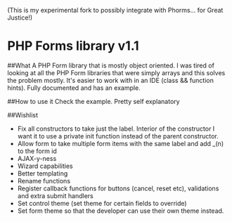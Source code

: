 (This is my experimental fork to possibly integrate with Phorms... for Great Justice!)


PHP Forms library v1.1
=======================

##What
A PHP Form library that is mostly object oriented.  I was tired of looking at all the PHP Form libraries that were simply
arrays and this solves the problem mostly.  It's easier to work with in an IDE (class && function hints).  Fully documented
and has an example.

##How to use it
Check the example.  Pretty self explanatory

##Wishlist
* Fix all constructors to take just the label.  Interior of the constructor I want it to use a private init function instead of the parent constructor.
* Allow form to take multiple form items with the same label and add _(n) to the form id
* AJAX-y-ness
* Wizard capabilities
* Better templating
* Rename functions
* Register callback functions for buttons (cancel, reset etc), validations and extra submit handlers
* Set control theme (set theme for certain fields to override)
* Set form theme so that the developer can use their own theme instead.

